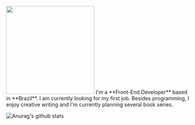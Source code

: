 <img src="https://i.imgur.com/9U3DxS1.png" width="240" />
I'm a **Front-End Developer** based in **Brazil**. I am currently looking for my first job. Besides programming, I enjoy creative writing and I'm currently planning several book series.

![Anurag's github stats](https://github-readme-stats.vercel.app/api?username=Adriano-js)
